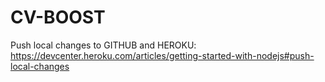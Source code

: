 # CV-BOOST

Push local changes to GITHUB and HEROKU: https://devcenter.heroku.com/articles/getting-started-with-nodejs#push-local-changes
